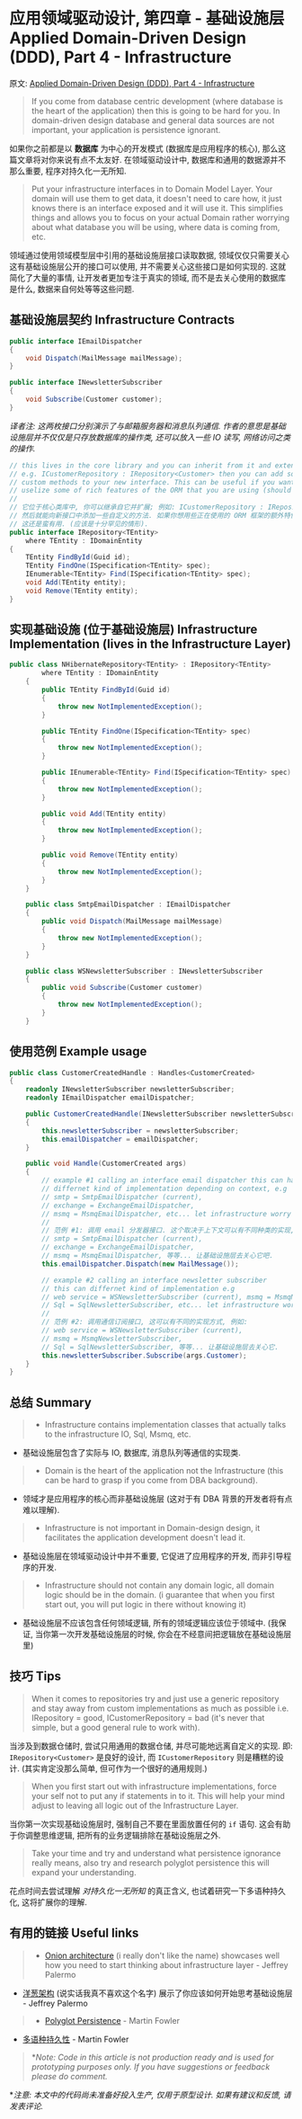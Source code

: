 # 应用领域驱动设计, 第四章 - 基础设施层 Applied Domain-Driven Design (DDD), Part 4 - Infrastructure

原文: [Applied Domain-Driven Design (DDD), Part 4 - Infrastructure](http://www.zankavtaskin.com/2013/11/applied-domain-driven-design-ddd-part-4_16.html)

> If you come from database centric development (where database is the heart of the application) then this is going to be hard for you. In domain-driven design database and general data sources are not important, your application is persistence ignorant.

如果你之前都是以 **数据库** 为中心的开发模式 (数据库是应用程序的核心), 那么这篇文章将对你来说有点不太友好. 在领域驱动设计中, 数据库和通用的数据源并不那么重要, 程序对持久化一无所知.

> Put your infrastructure interfaces in to Domain Model Layer. Your domain will use them to get data, it doesn't need to care how, it just knows there is an interface exposed and it will use it. This simplifies things and allows you to focus on your actual Domain rather worrying about what database you will be using, where data is coming from, etc.

领域通过使用领域模型层中引用的基础设施层接口读取数据, 领域仅仅只需要关心这有基础设施层公开的接口可以使用, 并不需要关心这些接口是如何实现的. 这就简化了大量的事情, 让开发者更加专注于真实的领域, 而不是去关心使用的数据库是什么, 数据来自何处等等这些问题.

## 基础设施层契约 Infrastructure Contracts

```cs
public interface IEmailDispatcher
{
    void Dispatch(MailMessage mailMessage);
}

public interface INewsletterSubscriber
{
    void Subscribe(Customer customer);
}
```

*译者注: 这两枚接口分别演示了与邮箱服务器和消息队列通信. 作者的意思是基础设施层并不仅仅是只存放数据库的操作类, 还可以放入一些 IO 读写, 网络访问之类的操作.*

```cs
// this lives in the core library and you can inherit from it and extend it
// e.g. ICustomerRepository : IRepository<Customer> then you can add some
// custom methods to your new interface. This can be useful if you want to 
// uselize some of rich features of the ORM that you are using (should be a very rare case)
//
// 它位于核心类库中, 你可以继承自它并扩展; 例如: ICustomerRepository : IRepository<Customer>
// 然后就能向新接口中添加一些自定义的方法. 如果你想用些正在使用的 ORM 框架的额外特性,
// 这还是蛮有用. (应该是十分罕见的情形).
public interface IRepository<TEntity>
    where TEntity : IDomainEntity
{
    TEntity FindById(Guid id);
    TEntity FindOne(ISpecification<TEntity> spec);
    IEnumerable<TEntity> Find(ISpecification<TEntity> spec);
    void Add(TEntity entity);
    void Remove(TEntity entity);
}
```

## 实现基础设施 (位于基础设施层) Infrastructure Implementation (lives in the Infrastructure Layer)

```cs
public class NHibernateRepository<TEntity> : IRepository<TEntity>
        where TEntity : IDomainEntity
    {
        public TEntity FindById(Guid id)
        {
            throw new NotImplementedException();
        }

        public TEntity FindOne(ISpecification<TEntity> spec)
        {
            throw new NotImplementedException();
        }

        public IEnumerable<TEntity> Find(ISpecification<TEntity> spec)
        {
            throw new NotImplementedException();
        }

        public void Add(TEntity entity)
        {
            throw new NotImplementedException();
        }

        public void Remove(TEntity entity)
        {
            throw new NotImplementedException();
        }
    }

    public class SmtpEmailDispatcher : IEmailDispatcher
    {
        public void Dispatch(MailMessage mailMessage)
        {
            throw new NotImplementedException();
        }
    }

    public class WSNewsletterSubscriber : INewsletterSubscriber
    {
        public void Subscribe(Customer customer)
        {
            throw new NotImplementedException();
        }
    }
```

## 使用范例 Example usage

```cs
public class CustomerCreatedHandle : Handles<CustomerCreated>
{
    readonly INewsletterSubscriber newsletterSubscriber;
    readonly IEmailDispatcher emailDispatcher;

    public CustomerCreatedHandle(INewsletterSubscriber newsletterSubscriber, IEmailDispatcher emailDispatcher)
    {
        this.newsletterSubscriber = newsletterSubscriber;
        this.emailDispatcher = emailDispatcher;
    }

    public void Handle(CustomerCreated args)
    {
        // example #1 calling an interface email dispatcher this can have
        // differnet kind of implementation depending on context, e.g
        // smtp = SmtpEmailDispatcher (current),
        // exchange = ExchangeEmailDispatcher,
        // msmq = MsmqEmailDispatcher, etc... let infrastructure worry about it
        //
        // 范例 #1: 调用 email 分发器接口. 这个取决于上下文可以有不同种类的实现, 比如:
        // smtp = SmtpEmailDispatcher (current),
        // exchange = ExchangeEmailDispatcher,
        // msmq = MsmqEmailDispatcher, 等等... 让基础设施层去关心它吧.
        this.emailDispatcher.Dispatch(new MailMessage());

        // example #2 calling an interface newsletter subscriber
        // this can differnet kind of implementation e.g
        // web service = WSNewsletterSubscriber (current), msmq = MsmqNewsletterSubscriber,
        // Sql = SqlNewsletterSubscriber, etc... let infrastructure worry about it.
        //
        // 范例 #2: 调用通信订阅接口, 这可以有不同的实现方式, 例如:
        // web service = WSNewsletterSubscriber (current),
        // msmq = MsmqNewsletterSubscriber,
        // Sql = SqlNewsletterSubscriber, 等等... 让基础设施层去关心它.
        this.newsletterSubscriber.Subscribe(args.Customer);
    }
}
```

## 总结 Summary

> - Infrastructure contains implementation classes that actually talks to the infrastructure IO, Sql, Msmq, etc.

- 基础设施层包含了实际与 IO, 数据库, 消息队列等通信的实现类.

> - Domain is the heart of the application not the Infrastructure (this can be hard to grasp if you come from DBA background).

- 领域才是应用程序的核心而非基础设施层 (这对于有 DBA 背景的开发者将有点难以理解).

> - Infrastructure is not important in Domain-design design, it facilitates the application development doesn't lead it.

- 基础设施层在领域驱动设计中并不重要, 它促进了应用程序的开发, 而非引导程序的开发.

> - Infrastructure should not contain any domain logic, all domain logic should be in the domain. (i guarantee that when you first start out, you will put logic in there without knowing it)

- 基础设施层不应该包含任何领域逻辑, 所有的领域逻辑应该位于领域中. (我保证, 当你第一次开发基础设施层的时候, 你会在不经意间把逻辑放在基础设施层里)

## 技巧 Tips

> When it comes to repositories try and just use a generic repository and stay away from custom implementations as much as possible i.e. IRepository<Customer> = good, ICustomerRepository = bad (it's never that simple, but a good general rule to work with).

当涉及到数据仓储时, 尝试只用通用的数据仓储, 并尽可能地远离自定义的实现. 即: `IRepository<Customer>` 是良好的设计, 而 `ICustomerRepository` 则是糟糕的设计. (其实肯定没那么简单, 但可作为一个很好的通用规则.)

> When you first start out with infrastructure implementations, force your self not to put any if statements in to it. This will help your mind adjust to leaving all logic out of the Infrastructure Layer.

当你第一次实现基础设施层时, 强制自己不要在里面放置任何的 `if` 语句. 这会有助于你调整思维逻辑, 把所有的业务逻辑排除在基础设施层之外.

> Take your time and try and understand what persistence ignorance really means, also try and research polyglot persistence this will expand your understanding.

花点时间去尝试理解 *对持久化一无所知* 的真正含义, 也试着研究一下多语种持久化, 这将扩展你的理解.

## 有用的链接 Useful links

> - [Onion architecture](http://jeffreypalermo.com/blog/the-onion-architecture-part-1/) (i really don't like the name) showcases well how you need to start thinking about infrastructure layer - Jeffrey Palermo

- [洋葱架构](http://jeffreypalermo.com/blog/the-onion-architecture-part-1/) (说实话我真不喜欢这个名字) 展示了你应该如何开始思考基础设施层 - Jeffrey Palermo

> - [Polyglot Persistence](http://www.martinfowler.com/bliki/PolyglotPersistence.html) - Martin Fowler

- [多语种持久性](http://www.martinfowler.com/bliki/PolyglotPersistence.html) - Martin Fowler

> **Note: Code in this article is not production ready and is used for prototyping purposes only. If you have suggestions or feedback please do comment.*

**注意: 本文中的代码尚未准备好投入生产, 仅用于原型设计. 如果有建议和反馈, 请发表评论.*
